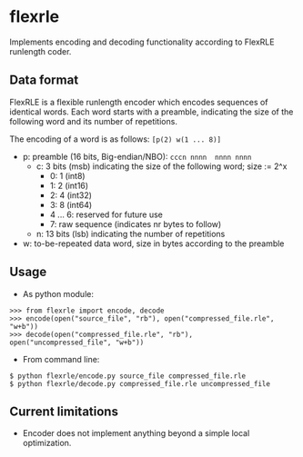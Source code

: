 # flexrle

Implements encoding and decoding functionality according to FlexRLE runlength coder.

## Data format

FlexRLE is a flexible runlength encoder which encodes sequences of identical words. Each word starts with a preamble, indicating the size of the following word and its number of repetitions.

The encoding of a word is as follows:
`
[p(2) w(1 ... 8)]
`
+ p: preamble (16 bits, Big-endian/NBO): `cccn nnnn  nnnn nnnn`
  - c: 3 bits (msb) indicating the size of the following word; size := 2^x
    - 0: 1 (int8)
    - 1: 2 (int16)
    - 2: 4 (int32)
    - 3: 8 (int64)
    - 4 ... 6: reserved for future use
    - 7: raw sequence (indicates nr bytes to follow)
  - n: 13 bits (lsb) indicating the number of repetitions
+ w: to-be-repeated data word, size in bytes according to the preamble

## Usage

+ As python module:

```
>>> from flexrle import encode, decode
>>> encode(open("source_file", "rb"), open("compressed_file.rle", "w+b"))
>>> decode(open("compressed_file.rle", "rb"), open("uncompressed_file", "w+b"))
```

+ From command line:
```
$ python flexrle/encode.py source_file compressed_file.rle
$ python flexrle/decode.py compressed_file.rle uncompressed_file
```

## Current limitations

+ Encoder does not implement anything beyond a simple local optimization.
